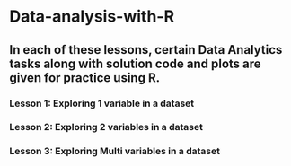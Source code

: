 # Data-analysis-with-R
## In each of these lessons, certain Data Analytics tasks along with solution code and plots are given for practice using R.
### Lesson 1: Exploring 1 variable in a dataset
### Lesson 2: Exploring 2 variables in a dataset
### Lesson 3: Exploring Multi variables in a dataset
